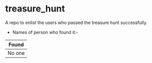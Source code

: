 # treasure_hunt
A repo to enlist the users who passed the treasure hunt successfully.

- Names of person who found it:-

| Found |
| ------ |
|No one |
